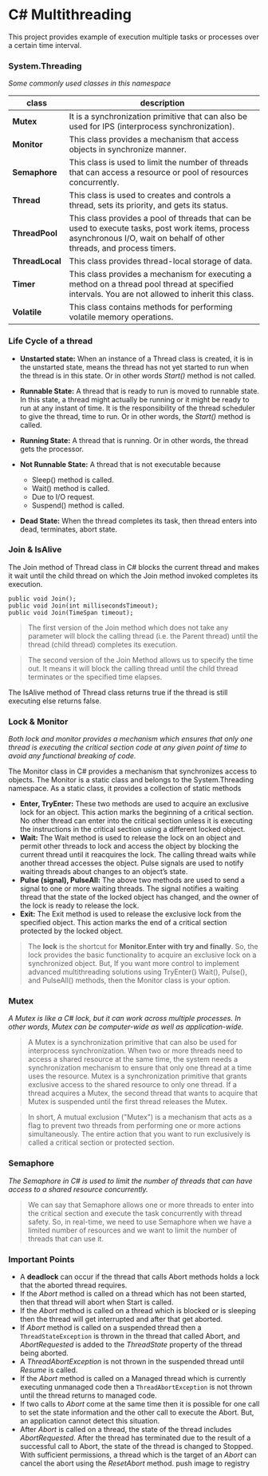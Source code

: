 
# C# Multithreading
This project provides example of execution multiple tasks or processes over a certain time interval.

### System.Threading 
*Some commonly used classes in this namespace* 

| class | description |
|--|--|
| **Mutex** | It is a synchronization primitive that can also be used for IPS (interprocess synchronization). |
| **Monitor** |  This class provides a mechanism that access objects in synchronize manner.|
| **Semaphore** |  This class is used to limit the number of threads that can access a resource or pool of resources concurrently.|
| **Thread** |  This class is used to creates and controls a thread, sets its priority, and gets its status.|
| **ThreadPool** | This class provides a pool of threads that can be used to execute tasks, post work items, process asynchronous I/O, wait on behalf of other threads, and process timers.|
| **ThreadLocal** |  This class provides thread-local storage of data.|
| **Timer** |  This class provides a mechanism for executing a method on a thread pool thread at specified intervals. You are not allowed to inherit this class.|
| **Volatile** |  This class contains methods for performing volatile memory operations.|

### Life Cycle of a thread

- **Unstarted state:** When an instance of a Thread class is created, it is in the unstarted state, means the thread has not yet started to run when the thread is in this state. Or in other words _Start()_ method is not called.
- **Runnable State:** A thread that is ready to run is moved to runnable state. In this state, a thread might actually be running or it might be ready to run at any instant of time. It is the responsibility of the thread scheduler to give the thread, time to run. Or in other words, the  _Start()_  method is called.  
    
- **Running State:** A thread that is running. Or in other words, the thread gets the processor.
- **Not Runnable State:** A thread that is not executable because
    -   Sleep() method is called.
    -   Wait() method is called.
    -   Due to I/O request.
    -   Suspend() method is called.
- **Dead State:**  When the thread completes its task, then thread enters into dead, terminates, abort state.

### Join & IsAlive
The Join method of Thread class in C# blocks the current thread and makes it wait until the child thread on which the Join method invoked completes its execution.

    public void Join();
    public void Join(int millisecondsTimeout);
    public void Join(TimeSpan timeout);

> The first version of the Join method which does not take any parameter will block the calling thread (i.e. the Parent thread) until the thread (child thread) completes its execution. 

> The second version of the Join Method allows us to specify the time out. It means it will block the calling thread until the child thread terminates or the  specified time elapses.

The IsAlive method of Thread class returns true if the thread is still executing else returns false.

### Lock & Monitor
*Both lock and monitor provides a mechanism which ensures that only one thread is executing the critical section code at any given point of time to avoid any functional breaking of code.*

The Monitor class in C# provides a mechanism that synchronizes access to objects. The Monitor is a static class and belongs to the System.Threading namespace. As a static class, it provides a collection of static methods 

- **Enter, TryEnter:**
	 These two methods are used to acquire an exclusive lock for an object. This action marks the beginning of a critical section. No other thread can enter into the critical section unless it is executing the instructions in the critical section using a different locked object.
- **Wait:**
	 The Wait method is used to release the lock on an object and permit other threads to lock and access the object by blocking the current thread until it reacquires the lock. The calling thread waits while another thread accesses the object. Pulse signals are used to notify waiting threads about changes to an object’s state.
- **Pulse (signal), PulseAll:**
	The above two methods are used to send a signal to one or more waiting threads. The signal notifies a waiting thread that the state of the locked object has changed, and the owner of the lock is ready to release the lock.
- **Exit:**
	The Exit method is used to release the exclusive lock from the specified object. This action marks the end of a critical section protected by the locked object.
	
> The **lock** is the shortcut for **Monitor.Enter with try and finally**. So, the lock provides the basic functionality to acquire an exclusive lock on a synchronized object. But, If you want more control to implement advanced multithreading solutions using TryEnter() Wait(), Pulse(), and PulseAll() methods, then the Monitor class is your option.

### Mutex
*A Mutex is like a C# lock, but it can work across multiple processes. In other words, Mutex can be computer-wide as well as application-wide.*

>A Mutex is a synchronization primitive that can also be used for interprocess synchronization. When two or more threads need to access a shared resource at the same time, the system needs a synchronization mechanism to ensure that only one thread at a time uses the resource. Mutex is a synchronization primitive that grants exclusive access to the shared resource to only one thread. If a thread acquires a Mutex, the second thread that wants to acquire that Mutex is suspended until the first thread releases the Mutex.  
  
>In short, A mutual exclusion ("Mutex") is a mechanism that acts as a flag to prevent two threads from performing one or more actions simultaneously. The entire action that you want to run exclusively is called a critical section or protected section.
### Semaphore
*The Semaphore in C# is used to limit the number of threads that can have access to a shared resource concurrently.*
> We can say that Semaphore allows one or more threads to enter into the critical section and execute the task concurrently with thread safety. So, in real-time, we need to use Semaphore when we have a limited number of resources and we want to limit the number of threads that can use it.
	
### Important Points

-   A  **deadlock** can occur if the thread that calls Abort methods holds a lock that the aborted thread requires.
-   If the  _Abort_ method is called on a thread which has not been started, then that thread will abort when Start is called.
-   If the  _Abort_ method is called on a thread which is blocked or is sleeping then the thread will get interrupted and after that get aborted.
-   If  _Abort_ method is called on a suspended thread then a  `ThreadStateException` is thrown in the thread that called Abort, and  _AbortRequested_ is added to the  _ThreadState_ property of the thread being aborted.
-   A  _ThreadAbortException_ is not thrown in the suspended thread until  _Resume_ is called.
-   If the  _Abort_ method is called on a Managed thread which is currently executing unmanaged code then a  `ThreadAbortException` is not thrown until the thread returns to managed code.
-   If two calls to  _Abort_ come at the same time then it is possible for one call to set the state information and the other call to execute the Abort. But, an application cannot detect this situation.
-   After  _Abort_ is called on a thread, the state of the thread includes  _AbortRequested_. After the thread has terminated due to the result of a successful call to Abort, the state of the thread is changed to Stopped. With sufficient permissions, a thread which is the target of an  _Abort_ can cancel the abort using the  _ResetAbort_ method.
push image to registry
